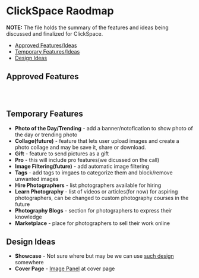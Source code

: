 # ClickSpace Raodmap

**NOTE:** The file holds the summary of the features and ideas being discussed and finalized for ClickSpace.

- [Approved Features/Ideas](Roadmap.md#approved-features)
- [Temporary Features/Ideas](Roadmap.md#temporary-features)
- [Design Ideas](Roadmap.md#design-ideas)

## Approved Features

```



```

## Temporary Features

- **Photo of the Day/Trending** - add a banner/notofication to show photo of the day or trending photo
- **Collage(future)** - feature that lets user upload images and create a photo collage and may be save it, share or download.
- **Gift** - feature to send pictures as a gift
- **Pro** - this will include pro features(we dicussed on the call)
- **Image Filtering(future)** - add automatic image filtering
- **Tags** - add tags to imgaes to categorize them and block/remove unwanted images
- **Hire Photographers** - list photographers available for hiring
- **Learn Photography** - list of videos or articles(for now) for aspiring photographers, can be changed to custom photography courses in the future
- **Photography Blogs** - section for photographers to express their knowledge
- **Marketplace** - place for photographers to sell their work online


## Design Ideas

- **Showcase** - Not sure where but may be we can use [such design](https://photographers.canvera.com/wedding-photostories/aman-weds-salini-by-meow-studio) somewhere
- **Cover Page** - [Image Panel](https://i.pinimg.com/564x/ae/82/f9/ae82f9e1534737d5fa850665271055af.jpg) at cover page
